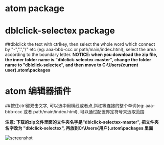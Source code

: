 # atom package
# dblclick-selectex package

##dblclick the text with ctrlkey, then select the whole word which connect by "-",".","/" etc (eg: aaa-bbb-ccc  or  path/main/index.html), select the area according to the boundary letter. 
**NOTICE: when you download the zip file, the inner folder name is "dblclick-selectex-master", change the folder name to "dblclick-selectex", and then move to C:\Users\{current user}\.atom\packages**

# atom 编辑器插件
##按住ctrl键双击文字, 可以选中用横线或者点,斜杠等连接的整个单词(eg: aaa-bbb-ccc 或者 path/main/index.html), 可以通过配置界定符号来选取范围

**注意: 下载的zip文件里面的文件夹名字是"dblclick-selectex-master", 把文件夹名字改为 "dblclick-selectex", 再放到C:\Users\{用户}\.atom\packages 里面**

![screenshot](https://github.com/mike8625/dblclick_selectex/blob/master/demo.gif?raw=true)